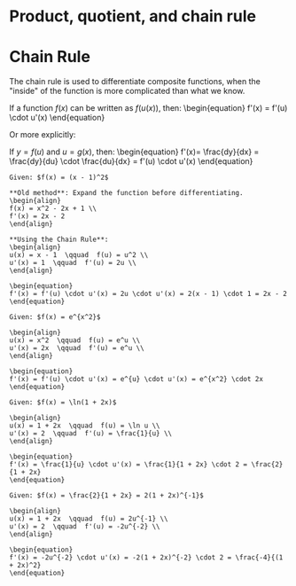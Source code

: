 # Product, quotient, and chain rule
# Chain Rule

The chain rule is used to differentiate composite functions, when the "inside" of the function is more complicated than what we know. 

If a function $f(x)$ can be written as $f(u(x))$, then:
\begin{equation}
f'(x) = f'(u) \cdot u'(x)
\end{equation}

Or more explicitly:

If $y = f(u)$ and $u = g(x)$, then:
\begin{equation}
f'(x)= \frac{dy}{dx} = \frac{dy}{du} \cdot \frac{du}{dx} = f'(u) \cdot u'(x)
\end{equation}

```{example} Differentiate the Function
Given: $f(x) = (x - 1)^2$

**Old method**: Expand the function before differentiating.
\begin{align}
f(x) = x^2 - 2x + 1 \\
f'(x) = 2x - 2
\end{align}

**Using the Chain Rule**:
\begin{align}
u(x) = x - 1  \qquad  f(u) = u^2 \\
u'(x) = 1  \qquad  f'(u) = 2u \\
\end{align}

\begin{equation}
f'(x) = f'(u) \cdot u'(x) = 2u \cdot u'(x) = 2(x - 1) \cdot 1 = 2x - 2
\end{equation}
```

```{example} Differentiate the Function
Given: $f(x) = e^{x^2}$

\begin{align}
u(x) = x^2  \qquad  f(u) = e^u \\
u'(x) = 2x  \qquad  f'(u) = e^u \\
\end{align}

\begin{equation}
f'(x) = f'(u) \cdot u'(x) = e^{u} \cdot u'(x) = e^{x^2} \cdot 2x
\end{equation}
```

```{example} Differentiate the Function
Given: $f(x) = \ln(1 + 2x)$

\begin{align}
u(x) = 1 + 2x  \qquad  f(u) = \ln u \\
u'(x) = 2  \qquad  f'(u) = \frac{1}{u} \\
\end{align}

\begin{equation}
f'(x) = \frac{1}{u} \cdot u'(x) = \frac{1}{1 + 2x} \cdot 2 = \frac{2}{1 + 2x}
\end{equation}
```

```{example} Differentiate the Function
Given: $f(x) = \frac{2}{1 + 2x} = 2(1 + 2x)^{-1}$

\begin{align}
u(x) = 1 + 2x  \qquad  f(u) = 2u^{-1} \\
u'(x) = 2  \qquad  f'(u) = -2u^{-2} \\
\end{align}

\begin{equation}
f'(x) = -2u^{-2} \cdot u'(x) = -2(1 + 2x)^{-2} \cdot 2 = \frac{-4}{(1 + 2x)^2}
\end{equation}
```